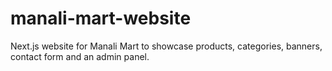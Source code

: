 # manali-mart-website
Next.js website for Manali Mart to showcase products, categories, banners, contact form and an admin panel.
